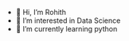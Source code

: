 - 👋 Hi, I’m Rohith
- 👀 I’m interested in Data Science
- 🌱 I’m currently learning python



<!---
irr320/irr320 is a ✨ special ✨ repository because its `README.md` (this file) appears on your GitHub profile.
You can click the Preview link to take a look at your changes.
--->
